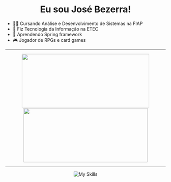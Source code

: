 <h1 align="center">Eu sou José Bezerra! </h1>

- 👩‍💻 Cursando Análise e Desenvolvimento de Sistemas na FIAP
- 📒 Fiz Tecnologia da Informação na ETEC
- 🍃 Aprendendo Spring framework
- 🎮 Jogador de RPGs e card games
<hr />

<div align="center">
  <img width="400em" height="170em" src="https://github-readme-stats.vercel.app/api?username=jjosebastos&show_icons=true&theme=dark&include_all_commits=true&count_private=true"/>
  <img width="390em" height="170em" src="https://github-readme-stats.vercel.app/api/top-langs/?username=jjosebastos&layout=compact&langs_count=7&theme=dark"/>
</div>


<hr />
<div align="center">

  ![My Skills](https://skillicons.dev/icons?i=react,cs,java,spring,git,mysql,nodejs,docker,ts&theme=dark)

</div>
